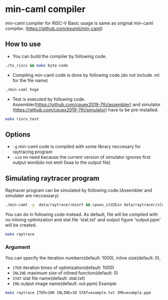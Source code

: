 # min-caml compiler
min-caml compiler for RISC-V
Basic usage is same as original min-caml compiler. (https://github.com/esumii/min-caml)


## How to use
* You can build the compiler by following code.
```sh
./to_riscv && make byte-code 
```
* Compiling min-caml code is done by following code.(do not include .ml for the file name)
```sh
./min-caml hoge
```
* Test is executed by following code. Assembler(https://github.com/cpuex2019-7th/assembler) and simulator (https://github.com/cpuex2019-7th/simulator) have to be pre-installed.
```sh
make riscv_test
```
## Options
* `-g` min-caml code is compiled with some library neccesary for raytracing program
* `-sim` no need because the current version of simulator ignores first output word(do not emit 0xaa to the output file)

## Simulating raytracer program
Raytracer program can be simulated by following code.(Assembler and simulater are neccessary)
```sh
./min-caml -g  data/raytracer/minrt && cpuex_sld2bin data/raytracer/sld/contest.sld data/raytracer/sld/contest.sld.bin && cpuex_asm raytrace data/raytracer/minrt.s libmincaml.S && cpuex_sim raytrace -o output.ppm -i data/raytracer/sld/contest.sld.bin
```
You can do in following code instead. As default, file will be compiled with no inlining optimization and stat file 'stat.txt' and output figure 'output.ppm' will be created.
```sh
make raytrace 
```
### Argument
You can specify the iteration numbers(default: 1000), inline size(default: 0), 
* `ITER` iteration times of optimization(default: 1000)
* `INLINE` maximum size of inlined function(default: 0)
* `STAT` stat file name(default: stat.txt)
* `IMG` output image name(default: out.ppm)
Example
```sh
make raytrace ITER=100 INLINE=30 STAT=example.txt IMG=example.ppm
```